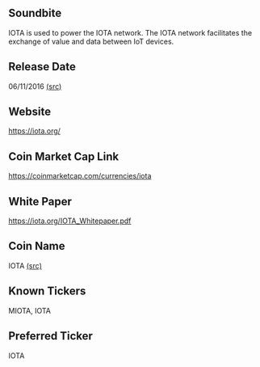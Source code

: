 ## Soundbite

IOTA is used to power the IOTA network. The IOTA network facilitates the exchange of value and data between IoT devices. 

## Release Date

06/11/2016 [(src)](https://coinmarketcap.com/currencies/iota)

## Website

https://iota.org/

## Coin Market Cap Link

https://coinmarketcap.com/currencies/iota

## White Paper

https://iota.org/IOTA_Whitepaper.pdf

## Coin Name

IOTA [(src)](https://iota.org/)

## Known Tickers

MIOTA, IOTA

## Preferred Ticker

IOTA

